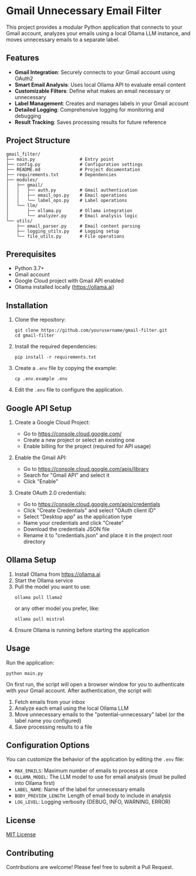 # Gmail Unnecessary Email Filter

This project provides a modular Python application that connects to your Gmail account, analyzes your emails using a local Ollama LLM instance, and moves unnecessary emails to a separate label.

## Features

- **Gmail Integration**: Securely connects to your Gmail account using OAuth2
- **Smart Email Analysis**: Uses local Ollama API to evaluate email content
- **Customizable Filters**: Define what makes an email necessary or unnecessary
- **Label Management**: Creates and manages labels in your Gmail account
- **Detailed Logging**: Comprehensive logging for monitoring and debugging
- **Result Tracking**: Saves processing results for future reference

## Project Structure

```
gmail_filter/
├── main.py                 # Entry point
├── config.py               # Configuration settings
├── README.md               # Project documentation
├── requirements.txt        # Dependencies
├── modules/
│   ├── gmail/
│   │   ├── auth.py         # Gmail authentication
│   │   ├── email_ops.py    # Email operations
│   │   └── label_ops.py    # Label operations
│   └── llm/
│       ├── ollama.py       # Ollama integration
│       └── analyzer.py     # Email analysis logic
└── utils/
    ├── email_parser.py     # Email content parsing
    ├── logging_utils.py    # Logging setup
    └── file_utils.py       # File operations
```

## Prerequisites

- Python 3.7+
- Gmail account
- Google Cloud project with Gmail API enabled
- Ollama installed locally (https://ollama.ai)

## Installation

1. Clone the repository:
   ```
   git clone https://github.com/yourusername/gmail-filter.git
   cd gmail-filter
   ```

2. Install the required dependencies:
   ```
   pip install -r requirements.txt
   ```

3. Create a `.env` file by copying the example:
   ```
   cp .env.example .env
   ```

4. Edit the `.env` file to configure the application.

## Google API Setup

1. Create a Google Cloud Project:
   - Go to https://console.cloud.google.com/
   - Create a new project or select an existing one
   - Enable billing for the project (required for API usage)

2. Enable the Gmail API:
   - Go to https://console.cloud.google.com/apis/library
   - Search for "Gmail API" and select it
   - Click "Enable"

3. Create OAuth 2.0 credentials:
   - Go to https://console.cloud.google.com/apis/credentials
   - Click "Create Credentials" and select "OAuth client ID"
   - Select "Desktop app" as the application type
   - Name your credentials and click "Create"
   - Download the credentials JSON file
   - Rename it to "credentials.json" and place it in the project root directory

## Ollama Setup

1. Install Ollama from https://ollama.ai
2. Start the Ollama service
3. Pull the model you want to use:
   ```
   ollama pull llama2
   ```
   or any other model you prefer, like:
   ```
   ollama pull mistral
   ```
4. Ensure Ollama is running before starting the application

## Usage

Run the application:

```
python main.py
```

On first run, the script will open a browser window for you to authenticate with your Gmail account. After authentication, the script will:

1. Fetch emails from your inbox
2. Analyze each email using the local Ollama LLM
3. Move unnecessary emails to the "potential-unnecessary" label (or the label name you configured)
4. Save processing results to a file

## Configuration Options

You can customize the behavior of the application by editing the `.env` file:

- `MAX_EMAILS`: Maximum number of emails to process at once
- `OLLAMA_MODEL`: The LLM model to use for email analysis (must be pulled into Ollama first)
- `LABEL_NAME`: Name of the label for unnecessary emails
- `BODY_PREVIEW_LENGTH`: Length of email body to include in analysis
- `LOG_LEVEL`: Logging verbosity (DEBUG, INFO, WARNING, ERROR)

## License

[MIT License](LICENSE)

## Contributing

Contributions are welcome! Please feel free to submit a Pull Request.